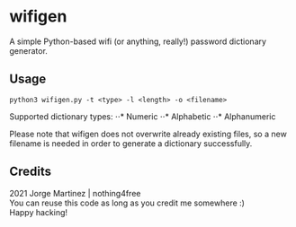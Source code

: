 # wifigen

A simple Python-based wifi (or anything, really!) password dictionary generator.

## Usage
`python3 wifigen.py -t <type> -l <length> -o <filename>`

Supported dictionary types:
⋅⋅* Numeric
⋅⋅* Alphabetic
⋅⋅* Alphanumeric

Please note that wifigen does not overwrite already existing files, so a new filename is needed in order to generate a dictionary successfully.

## Credits

2021 Jorge Martinez | nothing4free <br>
You can reuse this code as long as you credit me somewhere :) <br>
Happy hacking!

